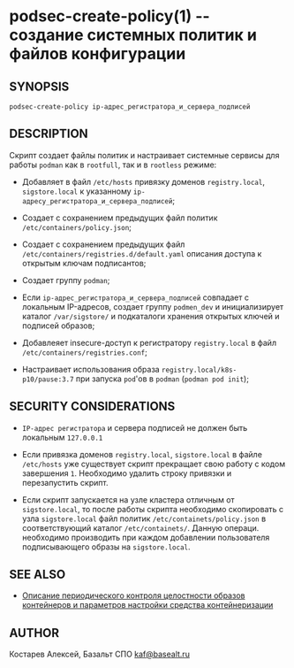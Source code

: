 podsec-create-policy(1) -- создание системных политик и файлов конфигурации
================================

## SYNOPSIS

`podsec-create-policy ip-адрес_регистратора_и_сервера_подписей`

## DESCRIPTION

Cкрипт создает файлы политик и настраивает системные сервисы для работы `podman` как в `rootfull`, так и в `rootless` режиме:

- Добавляет в файл `/etc/hosts` привязку доменов `registry.local`, `sigstore.local` к указанному `ip-адресу_регистратора_и_сервера_подписей`;

- Создает с сохранением предыдущих файл политик `/etc/containers/policy.json`;

- Создает с сохранением предыдущих файл `/etc/containers/registries.d/default.yaml` описания доступа к открытым ключам подписантов;

- Создает группу `podman`;

- Если `ip-адрес_регистратора_и_сервера_подписей` совпадает с локальным IP-адресов, создает группу `podmen_dev` и инициализирует каталог `/var/sigstore/` и подкаталоги хранения открытых ключей и подписей образов;

- Добавлеяет insecure-доступ к регистратору `registry.local` в файл `/etc/containers/registries.conf`;

- Настраивает использования образа `registry.local/k8s-p10/pause:3.7` при запуска `pod`'ов в `podman` (`podman pod init`);

## SECURITY CONSIDERATIONS

- `IP-адрес регистратора` и сервера подписей не должен быть локальным `127.0.0.1`

- Если привязка доменов `registry.local`, `sigstore.local` в файле `/etc/hosts` уже существует скрипт прекращает свою работу с кодом завершения `1`. Необходимо удалить строку привязки и перезапустить скрипт.

- Если скрипт запускается на узле кластера отличным от `sigstore.local`, то после работы скрипта необходимо скопировать с узла `sigstore.local` файл политик `/etc/containets/policy.json`  в соответствующий каталог `/etc/containets/`. Данную операци. необходимо производить при каждом добавлении пользователя подписывающего образы на `sigstore.local`.

## SEE ALSO

- [Описание периодического контроля целостности образов контейнеров и параметров настройки средства контейнеризации](https://github.com/alt-cloud/podsec/tree/master/ImageSignatureVerification)


## AUTHOR

Костарев Алексей, Базальт СПО
kaf@basealt.ru
